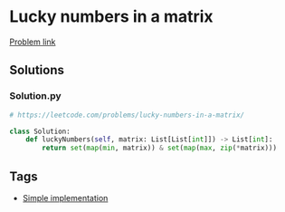 # Lucky numbers in a matrix

[Problem link](https://leetcode.com/problems/lucky-numbers-in-a-matrix/)

## Solutions


### Solution.py
```py
# https://leetcode.com/problems/lucky-numbers-in-a-matrix/

class Solution:
    def luckyNumbers(self, matrix: List[List[int]]) -> List[int]:
        return set(map(min, matrix)) & set(map(max, zip(*matrix)))
```
## Tags

* [Simple implementation](/README.md#Simple_implementation)
